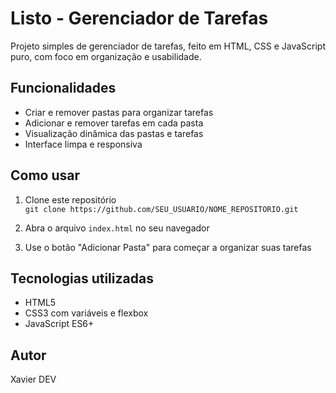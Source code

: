 # Listo - Gerenciador de Tarefas

Projeto simples de gerenciador de tarefas, feito em HTML, CSS e JavaScript puro, com foco em organização e usabilidade.

## Funcionalidades

- Criar e remover pastas para organizar tarefas
- Adicionar e remover tarefas em cada pasta
- Visualização dinâmica das pastas e tarefas
- Interface limpa e responsiva

## Como usar

1. Clone este repositório  
   `git clone https://github.com/SEU_USUARIO/NOME_REPOSITORIO.git`

2. Abra o arquivo `index.html` no seu navegador

3. Use o botão "Adicionar Pasta" para começar a organizar suas tarefas

## Tecnologias utilizadas

- HTML5
- CSS3 com variáveis e flexbox
- JavaScript ES6+

## Autor

Xavier DEV
